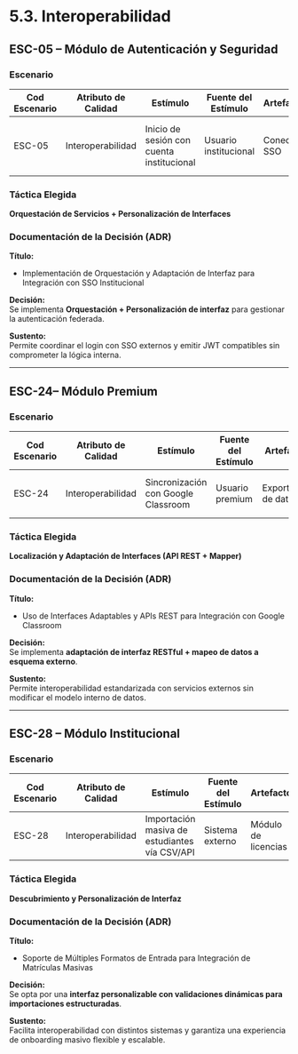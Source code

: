 # 5.3. Interoperabilidad


## ESC-05 – Módulo de Autenticación y Seguridad

### Escenario

| **Cod Escenario** | **Atributo de Calidad** | **Estímulo**                             | **Fuente del Estímulo** | **Artefacto**     | **Entorno**       | **Respuesta**                                       | **Medida de Respuesta**                      |
|------------------|--------------------------|------------------------------------------|--------------------------|--------------------|--------------------|---------------------------------------------------|------------------------------------------------|
| ESC-05        | Interoperabilidad        | Inicio de sesión con cuenta institucional| Usuario institucional    | Conector SSO        | Entorno SSO        | Validar credenciales externas y emitir token JWT  | Login exitoso en ≤ 4 seg con proveedor institucional |

### Táctica Elegida

**Orquestación de Servicios + Personalización de Interfaces**

### Documentación de la Decisión (ADR)

**Título:**  
- Implementación de Orquestación y Adaptación de Interfaz para Integración con SSO Institucional

**Decisión:**  
Se implementa **Orquestación + Personalización de interfaz** para gestionar la autenticación federada.

**Sustento:**  
Permite coordinar el login con SSO externos y emitir JWT compatibles sin comprometer la lógica interna.

---

## ESC-24– Módulo Premium

### Escenario

| **Cod Escenario** | **Atributo de Calidad** | **Estímulo**                             | **Fuente del Estímulo** | **Artefacto**         | **Entorno**       | **Respuesta**                                     | **Medida de Respuesta**              |
|------------------|--------------------------|------------------------------------------|--------------------------|------------------------|--------------------|--------------------------------------------------|---------------------------------------|
| ESC-24        | Interoperabilidad        | Sincronización con Google Classroom      | Usuario premium          | Exportador de datos    | Entorno GSuite    | Exportar progreso en formato compatible           | Exportación ≤ 10 seg                 |

### Táctica Elegida

**Localización y Adaptación de Interfaces (API REST + Mapper)**

### Documentación de la Decisión (ADR)

**Título:**  
- Uso de Interfaces Adaptables y APIs REST para Integración con Google Classroom

**Decisión:**  
Se implementa **adaptación de interfaz RESTful + mapeo de datos a esquema externo**.

**Sustento:**  
Permite interoperabilidad estandarizada con servicios externos sin modificar el modelo interno de datos.

---

## ESC-28 – Módulo Institucional

### Escenario

| **Cod Escenario** | **Atributo de Calidad** | **Estímulo**                                  | **Fuente del Estímulo** | **Artefacto**            | **Entorno**        | **Respuesta**                                | **Medida de Respuesta**               |
|------------------|--------------------------|-----------------------------------------------|--------------------------|---------------------------|---------------------|----------------------------------------------|----------------------------------------|
| ESC-28          | Interoperabilidad        | Importación masiva de estudiantes vía CSV/API | Sistema externo          | Módulo de licencias       | Onboarding         | Cargar y validar registros                    | ≥ 95 % de registros válidos            |

### Táctica Elegida

**Descubrimiento y Personalización de Interfaz**

### Documentación de la Decisión (ADR)

**Título:**  
- Soporte de Múltiples Formatos de Entrada para Integración de Matrículas Masivas

**Decisión:**  
Se opta por una **interfaz personalizable con validaciones dinámicas para importaciones estructuradas**.

**Sustento:**  
Facilita interoperabilidad con distintos sistemas y garantiza una experiencia de onboarding masivo flexible y escalable.


